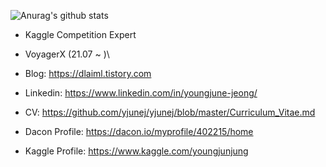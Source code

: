 

![Anurag's github stats](https://github-readme-stats.vercel.app/api?username=yjunej&theme=dark&show_icons=true&count_private=true) 

* Kaggle Competition Expert
* VoyagerX (21.07 ~ )\

* Blog: https://dlaiml.tistory.com
* Linkedin: https://www.linkedin.com/in/youngjune-jeong/
* CV: https://github.com/yjunej/yjunej/blob/master/Curriculum_Vitae.md
* Dacon Profile: https://dacon.io/myprofile/402215/home
* Kaggle Profile: https://www.kaggle.com/youngjunjung
